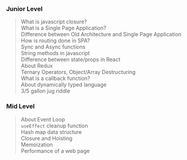 ### Junior Level

> What is javascript closure?  
> What is a Single Page Application?  
> Difference between Old Architecture and Single Page Application  
> How is routing done in SPA?  
> Sync and Async functions  
> String methods in javascript  
> Difference between state/props in React  
> About Redux  
> Ternary Operators, Object/Array Destructuring  
> What is a callback function?  
> About dynamically typed language  
> 3/5 gallon jug riddle

### Mid Level

> About Event Loop  
> `useEffect` cleanup function  
> Hash map data structure  
> Closure and Hoisting  
> Memoization  
> Performance of a web page
